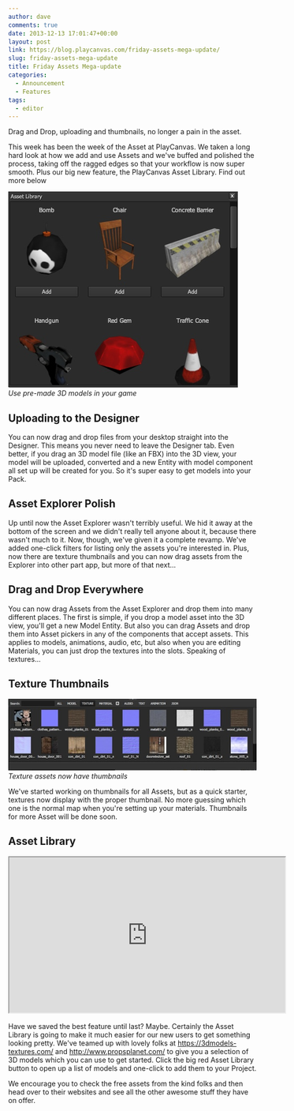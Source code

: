 ```yaml
---
author: dave
comments: true
date: 2013-12-13 17:01:47+00:00
layout: post
link: https://blog.playcanvas.com/friday-assets-mega-update/
slug: friday-assets-mega-update
title: Friday Assets Mega-update
categories:
  - Announcement
  - Features
tags:
  - editor
---
```


Drag and Drop, uploading and thumbnails, no longer a pain in the asset.

This week has been the week of the Asset at PlayCanvas. We taken a long hard look at how we add and use Assets and we've buffed and polished the process, taking off the ragged edges so that your workflow is now super smooth. Plus our big new feature, the PlayCanvas Asset Library. Find out more below

[![Use pre-made 3D models in your game](/assets/media/asset_library.jpg)](/assets/media/asset_library.jpg)
<br>_Use pre-made 3D models in your game_

## Uploading to the Designer

You can now drag and drop files from your desktop straight into the Designer. This means you never need to leave the Designer tab. Even better, if you drag an 3D model file (like an FBX) into the 3D view, your model will be uploaded, converted and a new Entity with model component all set up will be created for you. So it's super easy to get models into your Pack.

## Asset Explorer Polish

Up until now the Asset Explorer wasn't terribly useful. We hid it away at the bottom of the screen and we didn't really tell anyone about it, because there wasn't much to it. Now, though, we've given it a complete revamp. We've added one-click filters for listing only the assets you're interested in. Plus, now there are texture thumbnails and you can now drag assets from the Explorer into other part app, but more of that next...

## Drag and Drop Everywhere

You can now drag Assets from the Asset Explorer and drop them into many different places. The first is simple, if you drop a model asset into the 3D view, you'll get a new Model Entity. But also you can drag Assets and drop them into Asset pickers in any of the components that accept assets. This applies to models, animations, audio, etc, but also when you are editing Materials, you can just drop the textures into the slots. Speaking of textures...

## Texture Thumbnails

[![Texture assets now have thumbnails](/assets/media/asset_explorer.jpg)](/assets/media/asset_explorer.jpg)
<br>_Texture assets now have thumbnails_

We've started working on thumbnails for all Assets, but as a quick starter, textures now display with the proper thumbnail. No more guessing which one is the normal map when you're setting up your materials. Thumbnails for more Asset will be done soon.

## Asset Library

<div className="iframe-container">
    <iframe loading="lazy" width="560" height="315" src="https://www.youtube.com/embed/O7U9IY_nCLM" title="YouTube video player" allow="accelerometer; autoplay; clipboard-write; encrypted-media; gyroscope; picture-in-picture" allowfullscreen></iframe>
</div>

Have we saved the best feature until last? Maybe. Certainly the Asset Library is going to make it much easier for our new users to get something looking pretty. We've teamed up with lovely folks at <https://3dmodels-textures.com/> and <http://www.propsplanet.com/> to give you a selection of 3D models which you can use to get started. Click the big red Asset Library button to open up a list of models and one-click to add them to your Project.

We encourage you to check the free assets from the kind folks and then head over to their websites and see all the other awesome stuff they have on offer.
